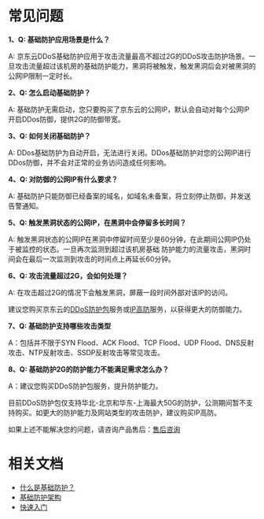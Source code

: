 # 常见问题

**1、Q: 基础防护应用场景是什么？**

A: 京东云DDoS基础防护应用于攻击流量最高不超过2G的DDoS攻击防护场景。一旦攻击流量超过该机房的基础防护能力，黑洞将被触发，触发黑洞后会对被黑洞的公网IP限制一定时长。

**2、Q: 怎么启动基础防护？**

A: 基础防护无需启动，您只要购买了京东云的公网IP，默认会自动对每个公网IP开启DDos防御，提供2G的防御带宽。

**3、Q: 如何关闭基础防护？**

A: DDos基础防护为自动开启，无法进行关闭。DDos基础防护对您的公网IP进行DDos防御，并不会对正常的业务访问造成任何影响。

**4、Q: 对防御的公网IP有什么要求？**

A: 基础防护只能防御已经备案的域名，如域名未备案，将立刻停止防御，并发送告警通知。

**5、Q: 触发黑洞状态的公网IP，在黑洞中会停留多长时间？**

A: 触发黑洞状态的公网IP在黑洞中停留时间至少是60分钟，在此期间公网IP仍处于被监控的状态。一旦再次监测到超过该机房基础
  防护能力的流量攻击，黑洞时间会在最后一次监测到攻击的时间点上再延长60分钟。
  
**6、Q: 攻击流量超过2G，会如何处理？**

A: 在攻击超过2G的情况下会触发黑洞，屏蔽一段时间外部对该IP的访问。

建议您购买京东云的[DDoS防护包](https://www.jdcloud.com/cn/products/anti-ddos-protection-package)服务或[IP高防](https://www.jdcloud.com/products/ipanti)服务，以获得更大的防御能力。

**7、Q: 基础防护支持哪些攻击类型**

A：包括并不限于SYN Flood、ACK Flood、TCP Flood、UDP Flood、DNS反射攻击、NTP反射攻击、SSDP反射攻击等常见攻击。

**8、Q: 基础防护2G的防护能力不能满足需求怎么办？**

A：建议您购买DDoS防护包服务，提升防护能力。

目前DDoS防护包仅支持华北-北京和华东-上海最大50G的防护，公测期间暂不支持购买。如更大的防护能力及网站类型的攻击防护，建议购买IP高防。

如果上述不能解决您的问题，请咨询产品售后：[售后咨询](https://ticket.jdcloud.com/myorder/form?cateId=4&questionId=23)

# 相关文档

- [什么是基础防护？](../Introduction/Product-Overview.md)
- [基础防护架构](../Introduction/Basic-Infrastructure.md)
- [快速入门](../Getting-Started/Anti-DDos-Basic-Started.md)
